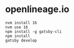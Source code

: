 # openlineage.io

```
nvm install 16
nvm use 16
npm install -g gatsby-cli
npm install
gatsby develop
```
